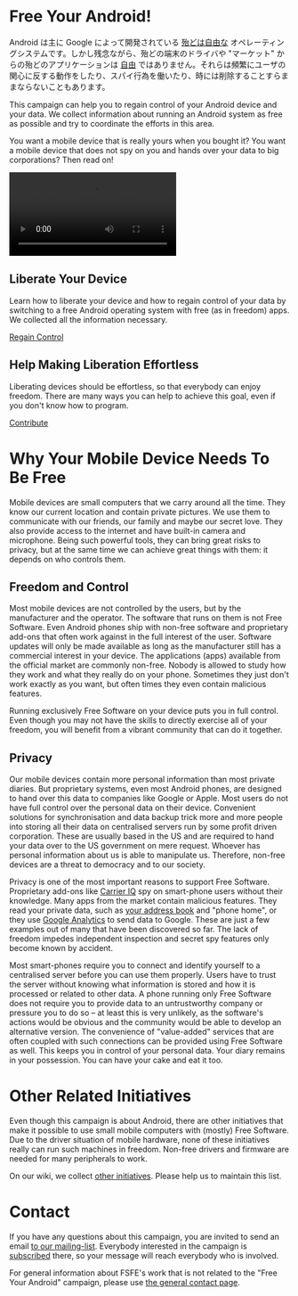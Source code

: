 <!-- TITLE: Free Your Android! -->
<!-- SUBTITLE: Support the Free Your Android campaign. -->

# Free Your Android!

Android は主に Google によって開発されている [殆どは自由な](http://www.gnu.org/philosophy/android-and-users-freedom.html) オペレーティングシステムです。しかし残念ながら、殆どの端末のドライバや "マーケット" からの殆どのアプリケーションは [自由](http://fsfe.org/about/basics/freesoftware.en.html) ではありません。それらは頻繁にユーザの関心に反する動作をしたり、スパイ行為を働いたり、時には削除することすらままならないこともあります。

This campaign can help you to regain control of your Android device and your data. We collect information about running an Android system as free as possible and try to coordinate the efforts in this area.

You want a mobile device that is really yours when you bought it? You want a mobile device that does not spy on you and hands over your data to big corporations? Then read on!

![](https://download.fsfe.org/videos/Free%20Your%20Android%20-%20EP.webm)

## Liberate Your Device

Learn how to liberate your device and how to regain control of your data by switching to a free Android operating system with free (as in freedom) apps. We collected all the information necessary.

[Regain Control](/android/fsfe/liberate)

## Help Making Liberation Effortless

Liberating devices should be effortless, so that everybody can enjoy freedom. There are many ways you can help to achieve this goal, even if you don't know how to program.

[Contribute](/android/fsfe/help)

# Why Your Mobile Device Needs To Be Free

Mobile devices are small computers that we carry around all the time. They know our current location and contain private pictures. We use them to communicate with our friends, our family and maybe our secret love. They also provide access to the internet and have built-in camera and microphone. Being such powerful tools, they can bring great risks to privacy, but at the same time we can achieve great things with them: it depends on who controls them.

## Freedom and Control

Most mobile devices are not controlled by the users, but by the manufacturer and the operator. The software that runs on them is not Free Software. Even Android phones ship with non-free software and proprietary add-ons that often work against in the full interest of the user. Software updates will only be made available as long as the manufacturer still has a commercial interest in your device. The applications (apps) available from the official market are commonly non-free. Nobody is allowed to study how they work and what they really do on your phone. Sometimes they just don't work exactly as you want, but often times they even contain malicious features.

Running exclusively Free Software on your device puts you in full control. Even though you may not have the skills to directly exercise all of your freedom, you will benefit from a vibrant community that can do it together.

## Privacy

Our mobile devices contain more personal information than most private diaries. But proprietary systems, even most Android phones, are designed to hand over this data to companies like Google or Apple. Most users do not have full control over the personal data on their device. Convenient solutions for synchronisation and data backup trick more and more people into storing all their data on centralised servers run by some profit driven corporation. These are usually based in the US and are required to hand your data over to the US government on mere request. Whoever has personal information about us is able to manipulate us. Therefore, non-free devices are a threat to democracy and to our society.

Privacy is one of the most important reasons to support Free Software. Proprietary add-ons like [Carrier IQ](https://en.wikipedia.org/wiki/Carrier_IQ) spy on smart-phone users without their knowledge. Many apps from the market contain malicious features. They read your private data, such as [your address book](http://www.guardian.co.uk/technology/2012/feb/15/apple-iphone-address-book-privacy) and "phone home", or they use [Google Analytics](https://code.google.com/apis/analytics/docs/mobile/android.html#overview) to send data to Google. These are just a few examples out of many that have been discovered so far. The lack of freedom impedes independent inspection and secret spy features only become known by accident.

Most smart-phones require you to connect and identify yourself to a centralised server before you can use them properly. Users have to trust the server without knowing what information is stored and how it is processed or related to other data. A phone running only Free Software does not require you to provide data to an untrustworthy company or pressure you to do so – at least this is very unlikely, as the software's actions would be obvious and the community would be able to develop an alternative version. The convenience of "value-added" services that are often coupled with such connections can be provided using Free Software as well. This keeps you in control of your personal data. Your diary remains in your possession. You can have your cake and eat it too.

# Other Related Initiatives

Even though this campaign is about Android, there are other initiatives that make it possible to use small mobile computers with (mostly) Free Software. Due to the driver situation of mobile hardware, none of these initiatives really can run such machines in freedom. Non-free drivers and firmware are needed for many peripherals to work.

On our wiki, we collect [other initiatives](https://wiki.fsfe.org/Activities/Android/OtherInitiatives). Please help us to maintain this list.

# Contact

If you have any questions about this campaign, you are invited to send an email [to our mailing-list](android@lists.fsfe.org). Everybody interested in the campaign is [subscribed](https://lists.fsfe.org/mailman/listinfo/android) there, so your message will reach everybody who is involved.

For general information about FSFE's work that is not related to the "Free Your Android" campaign, please use [the general contact page](http://fsfe.org/contact/contact.en.html).